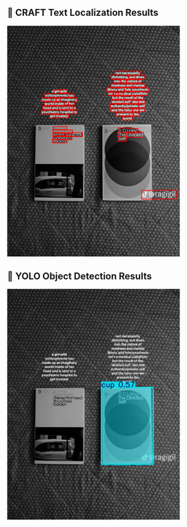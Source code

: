 ## 📌 CRAFT Text Localization Results

<img src="results/craft_results/craft_book2.jpg" width="400"/>  




## 🧠 YOLO Object Detection Results

<img src="results/yolo_results/yolo_book2.jpg" width="400"/>


